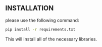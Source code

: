 ## INSTALLATION

please use the following command: 

```bash
pip install -r requirements.txt
```

This will install all of the necessary libraries.


